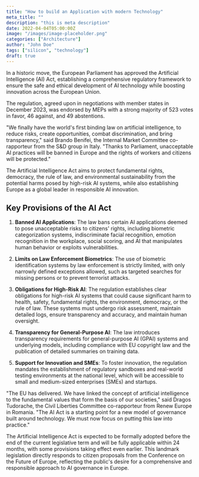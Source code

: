 ```yaml
---
title: "How to build an Application with modern Technology"
meta_title: ""
description: "this is meta description"
date: 2022-04-04T05:00:00Z
image: "/images/image-placeholder.png"
categories: ["Architecture"]
author: "John Doe"
tags: ["silicon", "technology"]
draft: true
---
```


In a historic move, the European Parliament has approved the Artificial Intelligence (AI) Act, establishing a comprehensive regulatory framework to ensure the safe and ethical development of AI technology while boosting innovation across the European Union.

The regulation, agreed upon in negotiations with member states in December 2023, was endorsed by MEPs with a strong majority of 523 votes in favor, 46 against, and 49 abstentions.

"We finally have the world's first binding law on artificial intelligence, to reduce risks, create opportunities, combat discrimination, and bring transparency," said Brando Benifei, the Internal Market Committee co-rapporteur from the S&D group in Italy. "Thanks to Parliament, unacceptable AI practices will be banned in Europe and the rights of workers and citizens will be protected."

The Artificial Intelligence Act aims to protect fundamental rights, democracy, the rule of law, and environmental sustainability from the potential harms posed by high-risk AI systems, while also establishing Europe as a global leader in responsible AI innovation.

## Key Provisions of the AI Act

1. **Banned AI Applications**: The law bans certain AI applications deemed to pose unacceptable risks to citizens' rights, including biometric categorization systems, indiscriminate facial recognition, emotion recognition in the workplace, social scoring, and AI that manipulates human behavior or exploits vulnerabilities.

2. **Limits on Law Enforcement Biometrics**: The use of biometric identification systems by law enforcement is strictly limited, with only narrowly defined exceptions allowed, such as targeted searches for missing persons or to prevent terrorist attacks.

3. **Obligations for High-Risk AI**: The regulation establishes clear obligations for high-risk AI systems that could cause significant harm to health, safety, fundamental rights, the environment, democracy, or the rule of law. These systems must undergo risk assessment, maintain detailed logs, ensure transparency and accuracy, and maintain human oversight.

4. **Transparency for General-Purpose AI**: The law introduces transparency requirements for general-purpose AI (GPAI) systems and underlying models, including compliance with EU copyright law and the publication of detailed summaries on training data.

5. **Support for Innovation and SMEs**: To foster innovation, the regulation mandates the establishment of regulatory sandboxes and real-world testing environments at the national level, which will be accessible to small and medium-sized enterprises (SMEs) and startups.

"The EU has delivered. We have linked the concept of artificial intelligence to the fundamental values that form the basis of our societies," said Dragos Tudorache, the Civil Liberties Committee co-rapporteur from Renew Europe in Romania. "The AI Act is a starting point for a new model of governance built around technology. We must now focus on putting this law into practice."

The Artificial Intelligence Act is expected to be formally adopted before the end of the current legislative term and will be fully applicable within 24 months, with some provisions taking effect even earlier. This landmark legislation directly responds to citizen proposals from the Conference on the Future of Europe, reflecting the public's desire for a comprehensive and responsible approach to AI governance in Europe.
